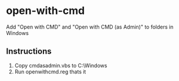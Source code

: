 # open-with-cmd
Add "Open with CMD" and "Open with CMD (as Admin)" to folders in Windows
## Instructions
1. Copy cmdasadmin.vbs to C:\Windows
2. Run openwithcmd.reg
thats it
